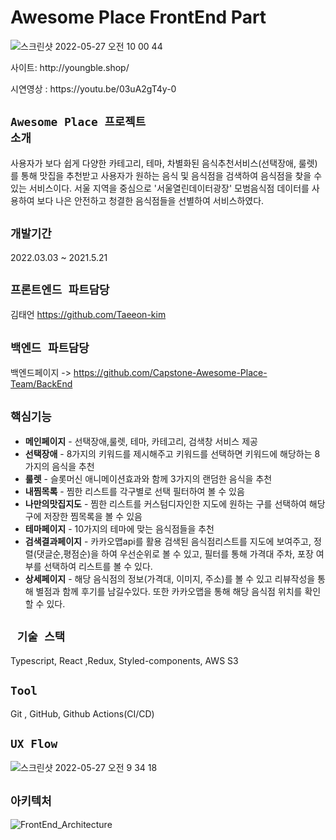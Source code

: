 # Awesome Place FrontEnd Part

![스크린샷 2022-05-27 오전 10 00 44](https://user-images.githubusercontent.com/58901635/170607772-85e566f1-0017-4cb7-a758-8aa06e911b14.png)

<p>사이트: http://youngble.shop/ </p>
<p>시연영상 : https://youtu.be/03uA2gT4y-0</p>

## <code>Awesome Place 프로젝트 소개 </code> <br/>
사용자가 보다 쉽게 다양한 카테고리, 테마, 차별화된 음식추천서비스(선택장애, 룰렛)를 통해 맛집을 추천받고 사용자가 원하는 음식 및 음식점을 검색하여 음식점을 찾을 수 있는 서비스이다.
서울 지역을 중심으로 '서울열린데이터광장' 모범음식점 데이터를 사용하여 보다 나은 안전하고 청결한 음식점들을 선별하여 서비스하였다.


## <code>개발기간</code>
2022.03.03 ~ 2021.5.21

## <code>프론트엔드 파트담당</code>
김태언 https://github.com/Taeeon-kim

## <code>백엔드 파트담당</code>
백엔드페이지 -> https://github.com/Capstone-Awesome-Place-Team/BackEnd
## <code>핵심기능</code>
+ **메인페이지** - 
선택장애,룰렛, 테마, 카테고리, 검색창 서비스 제공 <br/>
+ **선택장애** - 8가지의 키워드를 제시해주고 키워드를 선택하면 키워드에 해당하는 8가지의 음식을 추천<br/>
+ **룰렛** - 슬롯머신 애니메이션효과와 함께 3가지의 랜덤한 음식을 추천<br/>
+ **내찜목록** - 찜한 리스트를 각구별로 선택 필터하여 볼 수 있음<br/>
+ **나만의맛집지도** - 찜한 리스트를 커스텀디자인한 지도에 원하는 구를 선택하여 해당 구에 저장한 찜목록을 볼 수 있음<br/>
+ **테마페이지** - 10가지의 테마에 맞는 음식점들을 추천<br/>
+ **검색결과페이지** - 카카오맵api를 활용 검색된 음식점리스트를 지도에 보여주고, 정렬(댓글순,평점순)을 하여 우선순위로 볼 수 있고, 필터를 통해 가격대 주차, 포장 여부를 선택하여 리스트를 볼 수 있다.<br/>
+ **상세페이지** - 해당 음식점의 정보(가격대, 이미지, 주소)를 볼 수 있고 리뷰작성을 통해 별점과 함께 후기를 남길수있다. 또한 카카오맵을 통해 해당 음식점 위치를 확인할 수 있다.<br/>

## <code> 기술 스택</code>

Typescript, React ,Redux, Styled-components,  AWS S3

## <code>Tool</code>
Git , GitHub, Github Actions(CI/CD) 


## <code>UX Flow</code>
![스크린샷 2022-05-27 오전 9 34 18](https://user-images.githubusercontent.com/58901635/170607434-6cef72aa-a666-4cee-bcd9-5c0ceb29c769.png)
<br/>

## <code>아키텍처</code>

![FrontEnd_Architecture](https://user-images.githubusercontent.com/58901635/170607577-bb0bdc93-3806-4d80-84ee-fddd05f2341c.png)


